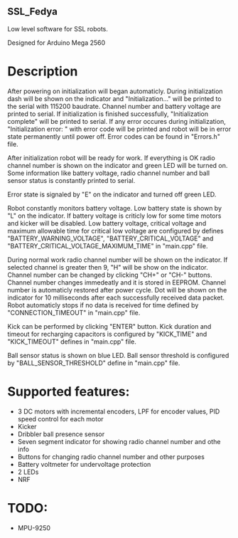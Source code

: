## SSL_Fedya
Low level software for SSL robots.

Designed for Arduino Mega 2560

# Description
After powering on initialization will began automaticly. During initialization dash will be shown on the indicator and "Initialization..." will be printed to the serial with 115200 baudrate. Channel number and battery voltage are printed to serial. If initialization is finished successfully, "Initialization complete" will be printed to serial. If any error occures during initialization, "Initialization error: " with error code will be printed and robot will be in error state permanently until power off. Error codes can be found in "Errors.h" file.

After initialization robot will be ready for work. If everything is OK radio channel number is shown on the indicator and green LED will be turned on. Some information like battery voltage, radio channel number and ball sensor status is constantly printed to serial.

Error state is signaled by "E" on the indicator and turned off green LED.

Robot constantly monitors battery voltage. Low battery state is shown by "L" on the indicator. If battery voltage is criticly low for some time motors and kicker will be disabled. Low battery voltage, critical voltage and maximum allowable time for critical low voltage are configured by defines "BATTERY_WARNING_VOLTAGE", "BATTERY_CRITICAL_VOLTAGE" and "BATTERY_CRITICAL_VOLTAGE_MAXIMUM_TIME" in "main.cpp" file.

During normal work radio channel number will be shown on the indicator. If selected channel is greater then 9, "H" will be show on the indicator. Channel number can be changed by clicking "CH+" or "CH-" buttons. Channel number changes immedeatly and it is stored in EEPROM. Channel number is automaticly restored after power cycle. Dot will be shown on the indicator for 10 milliseconds after each successfully received data packet. Robot automaticly stops if no data is received for time defined by "CONNECTION_TIMEOUT" in "main.cpp" file.

Kick can be performed by clicking "ENTER" button. Kick duration and timeout for recharging capacitors is configured by "KICK_TIME" and "KICK_TIMEOUT" defines in "main.cpp" file.

Ball sensor status is shown on blue LED. Ball sensor threshold is configured by "BALL_SENSOR_THRESHOLD" define in "main.cpp" file.

# Supported features:
- 3 DC motors with incremental encoders, LPF for encoder values, PID speed control for each motor
- Kicker
- Dribbler ball presence sensor
- Seven segment indicator for showing radio channel number and othe info
- Buttons for changing radio channel number and other purposes
- Battery voltmeter for undervoltage protection
- 2 LEDs
- NRF

# TODO:
- MPU-9250
